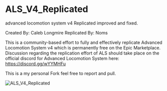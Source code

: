 # ALS_V4_Replicated
 advanced locomotion system v4 Replicated improved and fixed. 

Created By: Caleb Longmire
Replicated By: Noms

This is a community-based effort to fully and effectively replicate Advanced Locomotion System v4 which is permanently free on the Epic Marketplace.
Discussion regarding the replication effort of ALS should take place on the official discord for 
Advanced Locomotion System here: https://discord.gg/wYYMHFu

This is a my personal Fork feel free to report and pull.

![ALS_V4_Replicated](https://i.ytimg.com/vi/t_1LZnf3jOI/maxresdefault.jpg)
